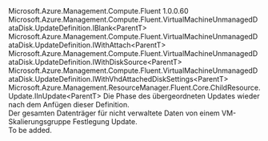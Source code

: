 <Type Name="IUpdateDefinitionWithExistingVhd&lt;ParentT&gt;" FullName="Microsoft.Azure.Management.Compute.Fluent.VirtualMachineUnmanagedDataDisk.UpdateDefinitionWithExistingVhd.IUpdateDefinitionWithExistingVhd&lt;ParentT&gt;">
  <TypeSignature Language="C#" Value="public interface IUpdateDefinitionWithExistingVhd&lt;ParentT&gt; : Microsoft.Azure.Management.Compute.Fluent.VirtualMachineUnmanagedDataDisk.UpdateDefinition.IBlank&lt;ParentT&gt;, Microsoft.Azure.Management.Compute.Fluent.VirtualMachineUnmanagedDataDisk.UpdateDefinition.IWithAttach&lt;ParentT&gt;, Microsoft.Azure.Management.Compute.Fluent.VirtualMachineUnmanagedDataDisk.UpdateDefinition.IWithDiskSource&lt;ParentT&gt;, Microsoft.Azure.Management.Compute.Fluent.VirtualMachineUnmanagedDataDisk.UpdateDefinition.IWithVhdAttachedDiskSettings&lt;ParentT&gt;, Microsoft.Azure.Management.ResourceManager.Fluent.Core.ChildResource.Update.IInUpdate&lt;ParentT&gt;" />
  <TypeSignature Language="ILAsm" Value=".class public interface auto ansi abstract IUpdateDefinitionWithExistingVhd`1&lt;ParentT&gt; implements class Microsoft.Azure.Management.Compute.Fluent.VirtualMachineUnmanagedDataDisk.UpdateDefinition.IBlank`1&lt;!ParentT&gt;, class Microsoft.Azure.Management.Compute.Fluent.VirtualMachineUnmanagedDataDisk.UpdateDefinition.IWithAttach`1&lt;!ParentT&gt;, class Microsoft.Azure.Management.Compute.Fluent.VirtualMachineUnmanagedDataDisk.UpdateDefinition.IWithDiskSource`1&lt;!ParentT&gt;, class Microsoft.Azure.Management.Compute.Fluent.VirtualMachineUnmanagedDataDisk.UpdateDefinition.IWithVhdAttachedDiskSettings`1&lt;!ParentT&gt;, class Microsoft.Azure.Management.ResourceManager.Fluent.Core.ChildResource.Update.IInUpdate`1&lt;!ParentT&gt;" />
  <TypeSignature Language="DocId" Value="T:Microsoft.Azure.Management.Compute.Fluent.VirtualMachineUnmanagedDataDisk.UpdateDefinitionWithExistingVhd.IUpdateDefinitionWithExistingVhd`1" />
  <TypeSignature Language="VB.NET" Value="Public Interface IUpdateDefinitionWithExistingVhd(Of ParentT)&#xA;Implements IBlank(Of ParentT), IInUpdate(Of ParentT), IWithAttach(Of ParentT), IWithDiskSource(Of ParentT), IWithVhdAttachedDiskSettings(Of ParentT)" />
  <TypeSignature Language="F#" Value="type IUpdateDefinitionWithExistingVhd&lt;'ParentT&gt; = interface&#xA;    interface IBlank&lt;'ParentT&gt;&#xA;    interface IWithDiskSource&lt;'ParentT&gt;&#xA;    interface IWithVhdAttachedDiskSettings&lt;'ParentT&gt;&#xA;    interface IWithAttach&lt;'ParentT&gt;&#xA;    interface IInUpdate&lt;'ParentT&gt;" />
  <AssemblyInfo>
    <AssemblyName>Microsoft.Azure.Management.Compute.Fluent</AssemblyName>
    <AssemblyVersion>1.0.0.60</AssemblyVersion>
  </AssemblyInfo>
  <TypeParameters>
    <TypeParameter Name="ParentT" />
  </TypeParameters>
  <Interfaces>
    <Interface>
      <InterfaceName>Microsoft.Azure.Management.Compute.Fluent.VirtualMachineUnmanagedDataDisk.UpdateDefinition.IBlank&lt;ParentT&gt;</InterfaceName>
    </Interface>
    <Interface>
      <InterfaceName>Microsoft.Azure.Management.Compute.Fluent.VirtualMachineUnmanagedDataDisk.UpdateDefinition.IWithAttach&lt;ParentT&gt;</InterfaceName>
    </Interface>
    <Interface>
      <InterfaceName>Microsoft.Azure.Management.Compute.Fluent.VirtualMachineUnmanagedDataDisk.UpdateDefinition.IWithDiskSource&lt;ParentT&gt;</InterfaceName>
    </Interface>
    <Interface>
      <InterfaceName>Microsoft.Azure.Management.Compute.Fluent.VirtualMachineUnmanagedDataDisk.UpdateDefinition.IWithVhdAttachedDiskSettings&lt;ParentT&gt;</InterfaceName>
    </Interface>
    <Interface>
      <InterfaceName>Microsoft.Azure.Management.ResourceManager.Fluent.Core.ChildResource.Update.IInUpdate&lt;ParentT&gt;</InterfaceName>
    </Interface>
  </Interfaces>
  <Docs>
    <typeparam name="ParentT">Die Phase des übergeordneten Updates wieder nach dem Anfügen dieser Definition.</typeparam>
    <summary>
            Der gesamten Datenträger für nicht verwaltete Daten von einem VM-Skalierungsgruppe Festlegung Update.
            </summary>
    <remarks>To be added.</remarks>
  </Docs>
  <Members />
</Type>